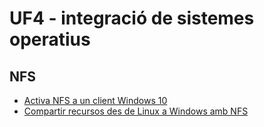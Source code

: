 # UF4 -  integració de sistemes operatius

## NFS

- [Activa NFS a un client Windows 10](nfs_a_windows.md)
- [Compartir recursos des de Linux a Windows amb NFS](nfs_compartir.md)
